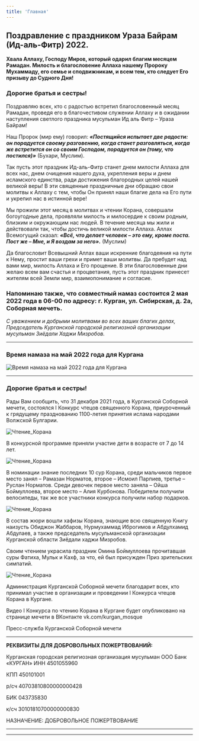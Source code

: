 ```yaml
---
title: 'Главная'
---
```


## Поздравление с праздником Ураза Байрам (Ид-аль-Фитр) 2022.

****Хвала Аллаху, Господу Миров, который одарил благим месяцем Рамадан. Милость и благословение Аллаха нашему Пророку Мухаммаду, его семье и сподвижникам, и всем тем, кто следует Его призыву до Судного Дня!****

### Дорогие братья и сестры!

Поздравляю всех, кто с радостью встретил благословенный месяц Рамадан, проведя его в благочестивом служении Аллаху и в ожидании наступления светлого праздника мусульман Ид аль Фитр – Ураза Байрам!

Наш Пророк (мир ему) говорил: ***«Постящийся испытает две радости: он порадуется своему разговению, когда станет разговляться, когда же встретится он со своим Господом, порадуется он (тому, что постился)»*** (Бухари, Муслим).

Так пусть этот праздник Ид-аль-Фитр станет днем милости Аллаха для всех нас, днем очищения нашего духа, укрепления веры и днем исламского единства, ради достижения благородных целей нашей великой веры!
В эти священные праздничные дни обращаю свои молитвы к Аллаху с тем, чтобы Он принял наши благие дела на Его пути и укрепил нас в истинной вере!

Мы прожили этот месяц в молитвах и чтении Корана, совершали богоугодные дела, проявляли милость и милосердие к своим родным, близким и окружающим нас людей. В течение месяца мы жили и действовали так, чтобы достичь великой милости Аллаха. Аллах Всемогущий сказал: ***«Всё, что делает человек – это ему, кроме поста. Пост же – Мне, и Я воздам за него».*** (Муслим)

Да благословит Всевышний Аллах ваши искренние благодеяния на пути к Нему, простит ваши грехи и примет ваши молитвы. Да пребудет над вами мир, милость Аллаха и Его прощение. В эти благословенные дни желаю всем вам счастья и процветания, пусть этот праздник принесет жителям всей Земли мир, взаимопонимание и согласие.

### Напоминаю также, что совместный намаз состоится 2 мая 2022 года в 06-00 по адресу: г. Курган, ул. Сибирская, д. 2а, Соборная мечеть.

*С уважением и добрыми молитвами во всех ваших благих делах, Председатель Курганской городской религиозной организации мусульман Зиёдали Хаджи Мизробов.*


---
### Время намаза на май 2022 года для Кургана

![Время намаза на май 2022 года для Кургана](./index/05.22.jpg)

---

### Дорогие братья и сестры!

Рады Вам сообщить, что 31 декабря 2021 года, в Курганской Соборной мечети, состоялся I Конкурс чтецов священного Корана, приуроченный к грядущему празднованию 1100-летия принятия ислама народами Волжской Булгарии.

![Чтение_Корана](./index/qu0.jpg)

В конкурсной программе приняли участие дети в возрасте от 7 до 14 лет.

![Чтение_Корана](./index/qu1.jpg)

В номинации знание последних 10 сур Корана, среди мальчиков первое место занял – Рамазан Норматов, второе – Исмоил Парпиев, третье – Руслан Норматов.
Среди девочек первое место заняла – Ойша Боймуллоева, второе место – Алия Курбонова.
Победители получили велосипеды, так же все участники конкурса получили набор подарков.

![Чтение_Корана](./index/qu3.jpg)

В состав жюри вошли хафизы Корана, знающие всю священную Книгу наизусть Обиджон Жаббаров, Нурмухаммад Иброгимов и Абдулхамид Абдулаев, а также председатель мусульманской организации Курганской области Зиёдали хаджи Мизробов.

Своим чтением украсила праздник Омина Боймуллоева прочитавшая суры Фатиха, Мульк и Кахф, за что, ей был присужден Приз зрительских симпатий.

![Чтение_Корана](./index/qu2.jpg)

Администрация Курганской Соборной мечети благодарит всех, кто принимал участие в организации и проведении I Конкурса чтецов Корана в Кургане.

Видео I Конкурса по чтению Корана в Кургане будет опубликовано на странице мечети в ВКонтакте vk.com/kurgan_mosque

Пресс-служба Курганской Соборной мечети

---


**РЕКВИЗИТЫ ДЛЯ ДОБРОВОЛЬНЫХ ПОЖЕРТВОВАНИЙ:**

Курганская городская религиозная организация мусульман
ООО Банк «КУРГАН»
ИНН 4501055960

КПП 450101001

р/сч 40703810800000000428

БИК 043735830

к/сч 30101810700000000830

НАЗНАЧЕНИЕ: ДОБРОВОЛЬНОЕ ПОЖЕРТВОВАНИЕ

---


---


